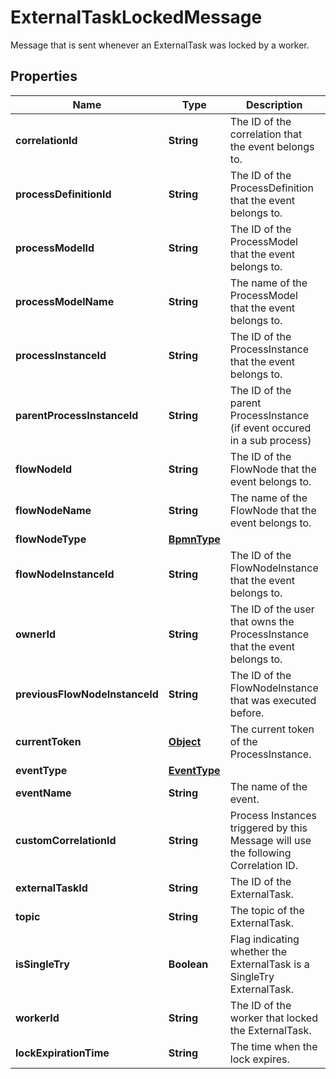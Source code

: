 

# ExternalTaskLockedMessage

Message that is sent whenever an ExternalTask was locked by a worker.
## Properties

Name | Type | Description | Notes
------------ | ------------- | ------------- | -------------
**correlationId** | **String** | The ID of the correlation that the event belongs to. | 
**processDefinitionId** | **String** | The ID of the ProcessDefinition that the event belongs to. | 
**processModelId** | **String** | The ID of the ProcessModel that the event belongs to. | 
**processModelName** | **String** | The name of the ProcessModel that the event belongs to. |  [optional]
**processInstanceId** | **String** | The ID of the ProcessInstance that the event belongs to. | 
**parentProcessInstanceId** | **String** | The ID of the parent ProcessInstance (if event occured in a sub process) |  [optional]
**flowNodeId** | **String** | The ID of the FlowNode that the event belongs to. |  [optional]
**flowNodeName** | **String** | The name of the FlowNode that the event belongs to. |  [optional]
**flowNodeType** | [**BpmnType**](BpmnType.md) |  |  [optional]
**flowNodeInstanceId** | **String** | The ID of the FlowNodeInstance that the event belongs to. |  [optional]
**ownerId** | **String** | The ID of the user that owns the ProcessInstance that the event belongs to. | 
**previousFlowNodeInstanceId** | **String** | The ID of the FlowNodeInstance that was executed before. |  [optional]
**currentToken** | [**Object**](.md) | The current token of the ProcessInstance. | 
**eventType** | [**EventType**](EventType.md) |  |  [optional]
**eventName** | **String** | The name of the event. |  [optional]
**customCorrelationId** | **String** | Process Instances triggered by this Message will use the following Correlation ID. |  [optional]
**externalTaskId** | **String** | The ID of the ExternalTask. | 
**topic** | **String** | The topic of the ExternalTask. | 
**isSingleTry** | **Boolean** | Flag indicating whether the ExternalTask is a SingleTry ExternalTask. | 
**workerId** | **String** | The ID of the worker that locked the ExternalTask. | 
**lockExpirationTime** | **String** | The time when the lock expires. | 



